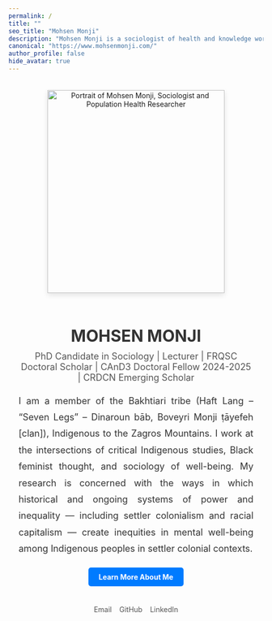 ```yaml
---
permalink: /
title: ""
seo_title: "Mohsen Monji"
description: "Mohsen Monji is a sociologist of health and knowledge working at the intersections of critical Indigenous studies, Black feminist thought, and critical public health."
canonical: "https://www.mohsenmonji.com/"
author_profile: false
hide_avatar: true
---
```


<div style="text-align:center; margin-top:50px; max-width:800px; margin:auto; padding:20px;">

  <!-- Profile Image -->
  <div>
    <img src="images/mohsen-monji-profile.webp"
         alt="Portrait of Mohsen Monji, Sociologist and Population Health Researcher"
         style="width:350px; height:400px; object-fit:cover;
                box-shadow:0 4px 10px rgba(0,0,0,0.1); margin-bottom:20px;">
  </div>

  <!-- Name -->
  <h1 style="color:#333; font-size:32px; margin-bottom:10px;">MOHSEN MONJI</h1>

  <!-- Subtitle -->
  <p style="font-size:18px; margin-top:5px; color:#555;">
    PhD Candidate in Sociology | Lecturer | FRQSC Doctoral Scholar | CAnD3 Doctoral Fellow 2024-2025 | CRDCN Emerging Scholar
  </p>

  <!-- Description -->
  <p style="font-size:18px; color:#333; text-align:justify; line-height:1.8; margin:20px 0;">
    I am a member of the Bakhtiari tribe (Haft Lang – “Seven Legs” – Dinaroun bāb, Boveyri Monji ṭāyefeh [clan]), Indigenous to the Zagros Mountains. I work at the intersections of critical Indigenous studies, Black feminist thought, and sociology of well-being. My research is concerned with the ways in which historical and ongoing systems of power and inequality — including settler colonialism and racial capitalism — create inequities in mental well-being among Indigenous peoples in settler colonial contexts.
  </p>

  <!-- Button -->
  <div style="margin-bottom:20px;">
    <a href="/about-me/"
       style="display:inline-block; padding:10px 20px; background-color:#007BFF;
              color:white; text-decoration:none; border-radius:5px; font-weight:bold;">
      Learn More About Me
    </a>
  </div>

  <!-- Social Media Links -->
  <div style="display:flex; justify-content:center; gap:15px; margin-bottom:20px; flex-wrap:wrap;">
    <div style="text-align:center;">
      <a href="mailto:mohsen.monji@concordia.ca" target="_blank" style="text-decoration:none;">
        <i class="fas fa-envelope" style="color:#D14836; font-size:30px;"></i><br>
        <span style="font-size:14px; color:#555;">Email</span>
      </a>
    </div>
    <div style="text-align:center;">
      <a href="https://github.com/Mohsnmonji" target="_blank" style="text-decoration:none;">
        <i class="fab fa-github" style="color:#333; font-size:30px;"></i><br>
        <span style="font-size:14px; color:#555;">GitHub</span>
      </a>
    </div>
    <div style="text-align:center;">
      <a href="https://www.linkedin.com/in/mohsen-monji-0a3a37269" target="_blank" style="text-decoration:none;">
        <i class="fab fa-linkedin" style="color:#0077B5; font-size:30px;"></i><br>
        <span style="font-size:14px; color:#555;">LinkedIn</span>
      </a>
    </div>
  